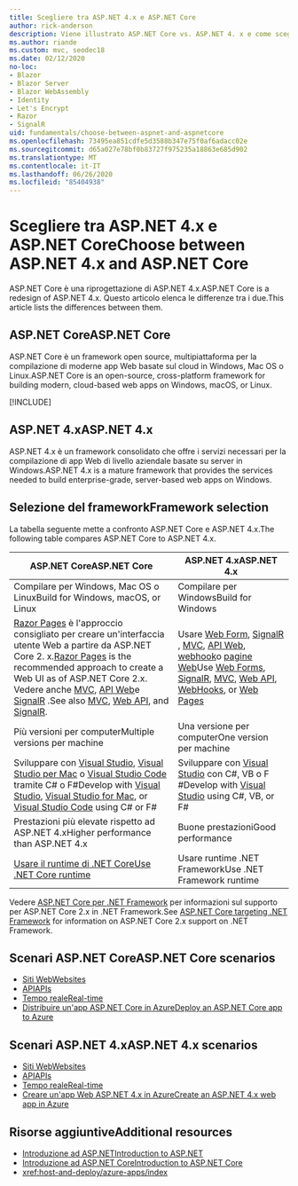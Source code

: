 ```yaml
---
title: Scegliere tra ASP.NET 4.x e ASP.NET Core
author: rick-anderson
description: Viene illustrato ASP.NET Core vs. ASP.NET 4. x e come scegliere tra di essi.
ms.author: riande
ms.custom: mvc, seodec18
ms.date: 02/12/2020
no-loc:
- Blazor
- Blazor Server
- Blazor WebAssembly
- Identity
- Let's Encrypt
- Razor
- SignalR
uid: fundamentals/choose-between-aspnet-and-aspnetcore
ms.openlocfilehash: 73495ea851cdfe5d3588b347e75f0af6adacc02e
ms.sourcegitcommit: d65a027e78bf0b83727f975235a18863e685d902
ms.translationtype: MT
ms.contentlocale: it-IT
ms.lasthandoff: 06/26/2020
ms.locfileid: "85404938"
---
```

# <a name="choose-between-aspnet-4x-and-aspnet-core"></a><span data-ttu-id="bb4dc-103">Scegliere tra ASP.NET 4.x e ASP.NET Core</span><span class="sxs-lookup"><span data-stu-id="bb4dc-103">Choose between ASP.NET 4.x and ASP.NET Core</span></span>

<span data-ttu-id="bb4dc-104">ASP.NET Core è una riprogettazione di ASP.NET 4.x.</span><span class="sxs-lookup"><span data-stu-id="bb4dc-104">ASP.NET Core is a redesign of ASP.NET 4.x.</span></span> <span data-ttu-id="bb4dc-105">Questo articolo elenca le differenze tra i due.</span><span class="sxs-lookup"><span data-stu-id="bb4dc-105">This article lists the differences between them.</span></span>

## <a name="aspnet-core"></a><span data-ttu-id="bb4dc-106">ASP.NET Core</span><span class="sxs-lookup"><span data-stu-id="bb4dc-106">ASP.NET Core</span></span>

<span data-ttu-id="bb4dc-107">ASP.NET Core è un framework open source, multipiattaforma per la compilazione di moderne app Web basate sul cloud in Windows, Mac OS o Linux.</span><span class="sxs-lookup"><span data-stu-id="bb4dc-107">ASP.NET Core is an open-source, cross-platform framework for building modern, cloud-based web apps on Windows, macOS, or Linux.</span></span>

[!INCLUDE[](~/includes/benefits.md)]

## <a name="aspnet-4x"></a><span data-ttu-id="bb4dc-108">ASP.NET 4.x</span><span class="sxs-lookup"><span data-stu-id="bb4dc-108">ASP.NET 4.x</span></span>

<span data-ttu-id="bb4dc-109">ASP.NET 4.x è un framework consolidato che offre i servizi necessari per la compilazione di app Web di livello aziendale basate su server in Windows.</span><span class="sxs-lookup"><span data-stu-id="bb4dc-109">ASP.NET 4.x is a mature framework that provides the services needed to build enterprise-grade, server-based web apps on Windows.</span></span>

## <a name="framework-selection"></a><span data-ttu-id="bb4dc-110">Selezione del framework</span><span class="sxs-lookup"><span data-stu-id="bb4dc-110">Framework selection</span></span>

<span data-ttu-id="bb4dc-111">La tabella seguente mette a confronto ASP.NET Core e ASP.NET 4.x.</span><span class="sxs-lookup"><span data-stu-id="bb4dc-111">The following table compares ASP.NET Core to ASP.NET 4.x.</span></span>

| <span data-ttu-id="bb4dc-112">ASP.NET Core</span><span class="sxs-lookup"><span data-stu-id="bb4dc-112">ASP.NET Core</span></span> | <span data-ttu-id="bb4dc-113">ASP.NET 4.x</span><span class="sxs-lookup"><span data-stu-id="bb4dc-113">ASP.NET 4.x</span></span> |
|---|---|
|<span data-ttu-id="bb4dc-114">Compilare per Windows, Mac OS o Linux</span><span class="sxs-lookup"><span data-stu-id="bb4dc-114">Build for Windows, macOS, or Linux</span></span>|<span data-ttu-id="bb4dc-115">Compilare per Windows</span><span class="sxs-lookup"><span data-stu-id="bb4dc-115">Build for Windows</span></span>|
|<span data-ttu-id="bb4dc-116">[ Razor Pages](xref:razor-pages/index) è l'approccio consigliato per creare un'interfaccia utente Web a partire da ASP.NET Core 2. x.</span><span class="sxs-lookup"><span data-stu-id="bb4dc-116">[Razor Pages](xref:razor-pages/index) is the recommended approach to create a Web UI as of ASP.NET Core 2.x.</span></span> <span data-ttu-id="bb4dc-117">Vedere anche [MVC](xref:mvc/overview), [API Web](xref:tutorials/first-web-api)e [SignalR](xref:signalr/introduction) .</span><span class="sxs-lookup"><span data-stu-id="bb4dc-117">See also [MVC](xref:mvc/overview), [Web API](xref:tutorials/first-web-api), and [SignalR](xref:signalr/introduction).</span></span>|<span data-ttu-id="bb4dc-118">Usare [Web Form](/aspnet/web-forms), [SignalR](/aspnet/signalr) , [MVC](/aspnet/mvc), [API Web](/aspnet/web-api/), [webhook](/aspnet/webhooks/)o [pagine Web](/aspnet/web-pages)</span><span class="sxs-lookup"><span data-stu-id="bb4dc-118">Use [Web Forms](/aspnet/web-forms), [SignalR](/aspnet/signalr), [MVC](/aspnet/mvc), [Web API](/aspnet/web-api/), [WebHooks](/aspnet/webhooks/), or [Web Pages](/aspnet/web-pages)</span></span>|
|<span data-ttu-id="bb4dc-119">Più versioni per computer</span><span class="sxs-lookup"><span data-stu-id="bb4dc-119">Multiple versions per machine</span></span>|<span data-ttu-id="bb4dc-120">Una versione per computer</span><span class="sxs-lookup"><span data-stu-id="bb4dc-120">One version per machine</span></span>|
|<span data-ttu-id="bb4dc-121">Sviluppare con [Visual Studio](https://visualstudio.microsoft.com/vs/), [Visual Studio per Mac](https://visualstudio.microsoft.com/vs/mac/) o [Visual Studio Code](https://code.visualstudio.com/) tramite C# o F#</span><span class="sxs-lookup"><span data-stu-id="bb4dc-121">Develop with [Visual Studio](https://visualstudio.microsoft.com/vs/), [Visual Studio for Mac](https://visualstudio.microsoft.com/vs/mac/), or [Visual Studio Code](https://code.visualstudio.com/) using C# or F#</span></span>|<span data-ttu-id="bb4dc-122">Sviluppare con [Visual Studio](https://visualstudio.microsoft.com/vs/) con C#, VB o F #</span><span class="sxs-lookup"><span data-stu-id="bb4dc-122">Develop with [Visual Studio](https://visualstudio.microsoft.com/vs/) using C#, VB, or F#</span></span>|
|<span data-ttu-id="bb4dc-123">Prestazioni più elevate rispetto ad ASP.NET 4.x</span><span class="sxs-lookup"><span data-stu-id="bb4dc-123">Higher performance than ASP.NET 4.x</span></span>|<span data-ttu-id="bb4dc-124">Buone prestazioni</span><span class="sxs-lookup"><span data-stu-id="bb4dc-124">Good performance</span></span>|
|[<span data-ttu-id="bb4dc-125">Usare il runtime di .NET Core</span><span class="sxs-lookup"><span data-stu-id="bb4dc-125">Use .NET Core runtime</span></span>](/dotnet/standard/choosing-core-framework-server)|<span data-ttu-id="bb4dc-126">Usare runtime .NET Framework</span><span class="sxs-lookup"><span data-stu-id="bb4dc-126">Use .NET Framework runtime</span></span>|

<span data-ttu-id="bb4dc-127">Vedere [ASP.NET Core per .NET Framework](xref:index#target-framework) per informazioni sul supporto per ASP.NET Core 2.x in .NET Framework.</span><span class="sxs-lookup"><span data-stu-id="bb4dc-127">See [ASP.NET Core targeting .NET Framework](xref:index#target-framework) for information on ASP.NET Core 2.x support on .NET Framework.</span></span>

## <a name="aspnet-core-scenarios"></a><span data-ttu-id="bb4dc-128">Scenari ASP.NET Core</span><span class="sxs-lookup"><span data-stu-id="bb4dc-128">ASP.NET Core scenarios</span></span>

* [<span data-ttu-id="bb4dc-129">Siti Web</span><span class="sxs-lookup"><span data-stu-id="bb4dc-129">Websites</span></span>](xref:tutorials/first-mvc-app/index)
* [<span data-ttu-id="bb4dc-130">API</span><span class="sxs-lookup"><span data-stu-id="bb4dc-130">APIs</span></span>](xref:tutorials/first-web-api)
* [<span data-ttu-id="bb4dc-131">Tempo reale</span><span class="sxs-lookup"><span data-stu-id="bb4dc-131">Real-time</span></span>](xref:signalr/introduction)
* [<span data-ttu-id="bb4dc-132">Distribuire un'app ASP.NET Core in Azure</span><span class="sxs-lookup"><span data-stu-id="bb4dc-132">Deploy an ASP.NET Core app to Azure</span></span>](/azure/app-service/app-service-web-get-started-dotnet)

## <a name="aspnet-4x-scenarios"></a><span data-ttu-id="bb4dc-133">Scenari ASP.NET 4.x</span><span class="sxs-lookup"><span data-stu-id="bb4dc-133">ASP.NET 4.x scenarios</span></span>

* [<span data-ttu-id="bb4dc-134">Siti Web</span><span class="sxs-lookup"><span data-stu-id="bb4dc-134">Websites</span></span>](/aspnet/mvc)
* [<span data-ttu-id="bb4dc-135">API</span><span class="sxs-lookup"><span data-stu-id="bb4dc-135">APIs</span></span>](/aspnet/web-api)
* [<span data-ttu-id="bb4dc-136">Tempo reale</span><span class="sxs-lookup"><span data-stu-id="bb4dc-136">Real-time</span></span>](/aspnet/signalr)
* [<span data-ttu-id="bb4dc-137">Creare un'app Web ASP.NET 4.x in Azure</span><span class="sxs-lookup"><span data-stu-id="bb4dc-137">Create an ASP.NET 4.x web app in Azure</span></span>](/azure/app-service/app-service-web-get-started-dotnet-framework)

## <a name="additional-resources"></a><span data-ttu-id="bb4dc-138">Risorse aggiuntive</span><span class="sxs-lookup"><span data-stu-id="bb4dc-138">Additional resources</span></span>

* [<span data-ttu-id="bb4dc-139">Introduzione ad ASP.NET</span><span class="sxs-lookup"><span data-stu-id="bb4dc-139">Introduction to ASP.NET</span></span>](/aspnet/overview)
* [<span data-ttu-id="bb4dc-140">Introduzione ad ASP.NET Core</span><span class="sxs-lookup"><span data-stu-id="bb4dc-140">Introduction to ASP.NET Core</span></span>](xref:index)
* <xref:host-and-deploy/azure-apps/index>
